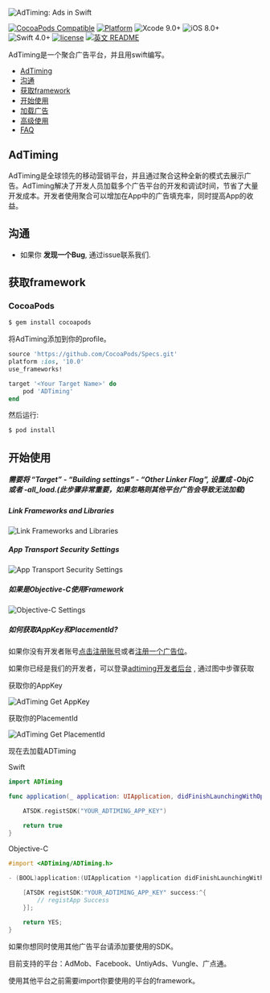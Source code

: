 ![AdTiming: Ads in Swift](https://raw.githubusercontent.com/AdTiming-Swift/AdTiming/master/AdTimingLogo.jpg)

[![CocoaPods Compatible](https://img.shields.io/cocoapods/v/ADTiming.svg)](https://img.shields.io/cocoapods/v/ADTiming.svg)
[![Platform](https://img.shields.io/cocoapods/p/ADTiming.svg?style=flat)](https://alamofire.github.io/ADTiming)
![Xcode 9.0+](https://img.shields.io/badge/Xcode-9.0%2B-blue.svg)
![iOS 8.0+](https://img.shields.io/badge/iOS-8.0%2B-blue.svg)
![Swift 4.0+](https://img.shields.io/badge/Swift-4.0%2B-orange.svg)
[![license](https://img.shields.io/github/license/AdTiming-Swift/ADTiming.svg)](https://github.com/AdTiming-Swift/ADTiming/blob/master/LICENSE)
[![英文 README](https://img.shields.io/badge/%E8%8B%B1%E6%96%87-README-blue.svg?style=flat)](https://github.com/AdTiming-Swift/ADTiming/blob/master/README.md)

AdTiming是一个聚合广告平台，并且用swift编写。

- [AdTiming](#adTiming)
- [沟通](#沟通)
- [获取framework](#获取framework)
- [开始使用](#开始使用)
- [加载广告](https://github.com/Alamofire/Alamofire/blob/master/Documentation/Usage.zh-cn.md)
- [高级使用](https://github.com/Alamofire/Alamofire/blob/master/Documentation/AdvancedUsage.zh-cn.md)
- [FAQ](#faq)

## AdTiming
AdTiming是全球领先的移动营销平台，并且通过聚合这种全新的模式去展示广告。AdTiming解决了开发人员加载多个广告平台的开发和调试时间，节省了大量开发成本。开发者使用聚合可以增加在App中的广告填充率，同时提高App的收益。

## 沟通

- 如果你 **发现一个Bug**, 通过issue联系我们.

## 获取framework

### CocoaPods

```bash
$ gem install cocoapods
```
将AdTiming添加到你的profile。

```ruby
source 'https://github.com/CocoaPods/Specs.git'
platform :ios, '10.0'
use_frameworks!

target '<Your Target Name>' do
    pod 'ADTiming'
end
```

然后运行:

```bash
$ pod install
```

## 开始使用

##### 需要将 “Target” - “Building settings” - “Other Linker Flag”, 设置成 -ObjC 或者 -all_load.(此步骤非常重要，如果忽略则其他平台广告会导致无法加载)

##### Link Frameworks and Libraries
![Link Frameworks and Libraries](https://raw.githubusercontent.com/AdTiming-Swift/AdTiming/master/Resource/ImportLibrary.png)

##### App Transport Security Settings
![App Transport Security Settings](https://raw.githubusercontent.com/AdTiming-Swift/AdTiming/master/Resource/AppSetting.png)

##### 如果是Objective-C使用Framework
![Objective-C Settings](https://raw.githubusercontent.com/AdTiming-Swift/AdTiming/master/Resource/Objective-C_settings.png)

##### 如何获取AppKey和PlacementId?
如果你没有开发者账号[点击注册账号](http://www.adtiming.com/cn/signup.html)或者[注册一个广告位](https://publisher.adtiming.com/#/pubdev/publisher/publisher_placement.html)。


如果你已经是我们的开发者，可以登录[adtiming开发者后台](https://publisher.adtiming.com/#/pubdev/publisher/publisher_app.html) , 通过图中步骤获取

获取你的AppKey

![AdTiming Get AppKey](https://raw.githubusercontent.com/AdTiming-Swift/AdTiming/master/Resource/get_appkey.png)

获取你的PlacementId

![AdTiming Get PlacementId](https://raw.githubusercontent.com/AdTiming-Swift/AdTiming/master/Resource/get_placementid.png)

现在去加载ADTiming

Swift

```swift
import ADTiming

func application(_ application: UIApplication, didFinishLaunchingWithOptions launchOptions: [UIApplicationLaunchOptionsKey: Any]?) -> Bool {

    ATSDK.registSDK("YOUR_ADTIMING_APP_KEY")
    
    return true
}
```
Objective-C

```objectivec
#import <ADTiming/ADTiming.h>

- (BOOL)application:(UIApplication *)application didFinishLaunchingWithOptions:(NSDictionary *)launchOptions {

    [ATSDK registSDK:"YOUR_ADTIMING_APP_KEY" success:^{
        // registApp Success
    }];
    
    return YES;
}
```

如果你想同时使用其他广告平台请添加要使用的SDK。

目前支持的平台：AdMob、Facebook、UntiyAds、Vungle、广点通。

使用其他平台之前需要import你要使用的平台的framework。
